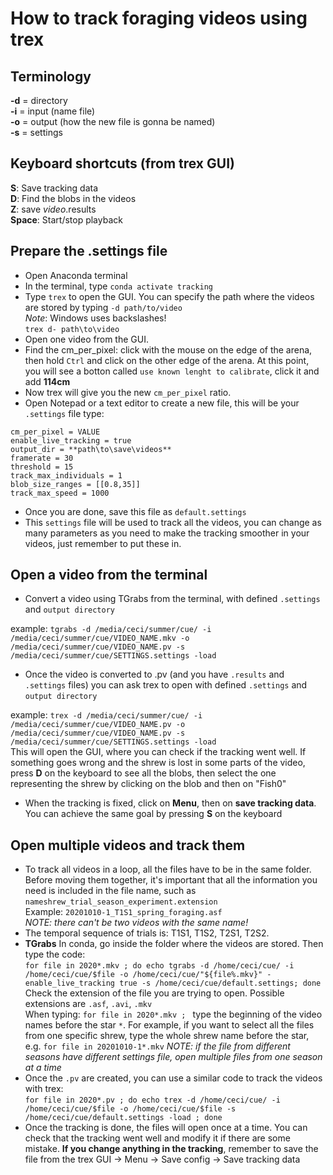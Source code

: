 # How to track foraging videos using trex
## Terminology
**-d** = directory  
**-i** =  input (name file)  
**-o** = output (how the new file is gonna be named)  
**-s** = settings

## Keyboard shortcuts (from trex GUI)
__S__: Save tracking data  
__D__: Find the blobs in the videos  
__Z__: save _video_.results  
__Space__: Start/stop playback



## Prepare the .settings file
* Open Anaconda terminal
* In the terminal, type ```conda activate tracking```
* Type ```trex``` to open the GUI. You can specify the path where the videos are stored by typing ```-d path/to/video```  
*Note*: Windows uses backslashes!   
```trex d- path\to\video```
* Open one video from the GUI.
* Find the cm_per_pixel: click with the mouse on the edge of the arena, then hold ```Ctrl``` and click on the other edge of the arena. At this point, you will see a botton called ```use known lenght to calibrate```, click it and add  **114cm**
* Now trex will give you the new ```cm_per_pixel``` ratio.
* Open Notepad or a text editor to create a new file, this will be your ```.settings``` file
type: 
```
cm_per_pixel = VALUE
enable_live_tracking = true
output_dir = **path\to\save\videos**
framerate = 30
threshold = 15
track_max_individuals = 1
blob_size_ranges = [[0.8,35]]
track_max_speed = 1000
```
* Once you are done, save this file as ```default.settings```
* This ```settings``` file will be used to track all the videos, you can change as many parameters as you need to make the tracking smoother in your videos, just remember to put these in.

## Open a video from the terminal
* Convert a video using TGrabs from the terminal, with defined ```.settings``` and ```output directory```  

example:    ```tgrabs -d /media/ceci/summer/cue/ -i /media/ceci/summer/cue/VIDEO_NAME.mkv -o /media/ceci/summer/cue/VIDEO_NAME.pv -s /media/ceci/summer/cue/SETTINGS.settings -load```
* Once the video is converted to .pv (and you have ```.results``` and ```.settings``` files) you can ask trex to open  with defined ```.settings``` and ```output directory```  

example:  ```trex -d /media/ceci/summer/cue/ -i /media/ceci/summer/cue/VIDEO_NAME.pv -o /media/ceci/summer/cue/VIDEO_NAME.pv -s /media/ceci/summer/cue/SETTINGS.settings -load```  
This will open the GUI, where you can check if the tracking went well. If something goes wrong and the shrew is lost in some parts of the video, press **D** on the keyboard to see all the blobs, then select the one representing the shrew by clicking on the blob and then on "Fish0"
* When the tracking is fixed, click on **Menu**, then on **save tracking data**.    You can achieve the same goal by pressing **S** on the keyboard

## Open multiple videos and track them 
* To track all videos in a loop, all the files have to be in the same folder. Before moving them together, it's important that all the information you need is included in the file name, such as ```nameshrew_trial_season_experiment.extension```  
Example: ```20201010-1_T1S1_spring_foraging.asf```  
*NOTE: there can't be two videos with the same name!*  
* The temporal sequence of trials is: T1S1, T1S2, T2S1, T2S2.    
* **TGrabs**  In conda, go inside the folder where the videos are stored. Then type the code:  
```for file in 2020*.mkv ; do echo tgrabs -d /home/ceci/cue/ -i /home/ceci/cue/$file -o /home/ceci/cue/"${file%.mkv}" - enable_live_tracking true -s /home/ceci/cue/default.settings; done ```  
Check the extension of the file you are trying to open. Possible extensions are  ```.asf```, ```.avi```, ```.mkv```  
When typing: ```for file in 2020*.mkv ; ``` type the beginning of the video names before the star ```*```. For example, if you want to select all the files from one specific shrew, type the whole shrew name before the star, e.g. ```for file in 20201010-1*.mkv```
*NOTE: if the file from different seasons have different settings file, open multiple files from one season at a time*  
* Once the ```.pv``` are created, you can use a similar code to track the videos with trex:  
```for file in 2020*.pv ; do echo trex -d /home/ceci/cue/ -i /home/ceci/cue/$file -o /home/ceci/cue/$file -s /home/ceci/cue/default.settings -load ; done```  
* Once the tracking is done, the files will open once at a time. You can check that the tracking went well and modify it if there are some mistake.  **If you change anything in the tracking**, remember to save the file from the trex GUI -> Menu -> Save config -> Save tracking data  
